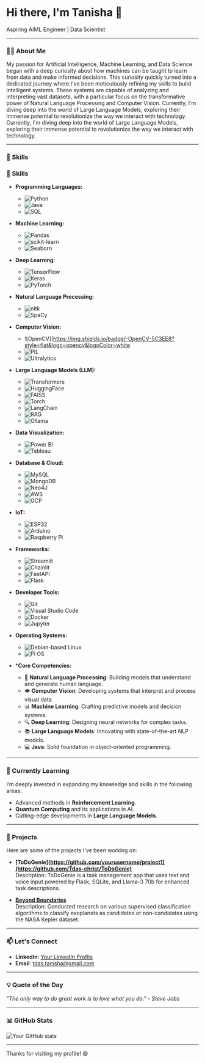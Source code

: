 # Hi there, I'm Tanisha 👋

Aspiring AIML Engineer | Data Scientist 

---

### 👨‍💻 About Me

My passion for Artificial Intelligence, Machine Learning, and Data Science began with a deep curiosity about how machines can be taught to learn from data and make informed decisions. This curiosity quickly turned into a dedicated journey where I've been meticulously refining my skills to build intelligent systems. These systems are capable of analyzing and interpreting vast datasets, with a particular focus on the transformative power of Natural Language Processing and Computer Vision. Currently, I'm diving deep into the world of Large Language Models, exploring their immense potential to revolutionize the way we interact with technology. Currently, I'm diving deep into the world of Large Language Models, exploring their immense potential to revolutionize the way we interact with technology.

---

### 🔧 Skills

### 🔧 Skills

- **Programming Languages:**
  - ![Python](https://img.shields.io/badge/-Python-3776AB?style=flat&logo=python&logoColor=white)
  - ![Java](https://img.shields.io/badge/-Java-007396?style=flat&logo=java&logoColor=white)
  - ![SQL](https://img.shields.io/badge/-SQL-4479A1?style=flat&logo=postgresql&logoColor=white)

- **Machine Learning:**
  - ![Pandas](https://img.shields.io/badge/-Pandas-150458?style=flat&logo=pandas&logoColor=white)
  - ![scikit-learn](https://img.shields.io/badge/-Scikit%20Learn-F7931E?style=flat&logo=scikit-learn&logoColor=white)
  - ![Seaborn](https://img.shields.io/badge/-Seaborn-3776AB?style=flat&logo=seaborn&logoColor=white)

- **Deep Learning:**
  - ![TensorFlow](https://img.shields.io/badge/-TensorFlow-FF6F00?style=flat&logo=tensorflow&logoColor=white)
  - ![Keras](https://img.shields.io/badge/-Keras-D00000?style=flat&logo=keras&logoColor=white)
  - ![PyTorch](https://img.shields.io/badge/-PyTorch-EE4C2C?style=flat&logo=pytorch&logoColor=white)

- **Natural Language Processing:**
  - ![nltk](https://img.shields.io/badge/-nltk-9FD400?style=flat&logo=nltk&logoColor=white)
  - ![SpaCy](https://img.shields.io/badge/-SpaCy-09A3D5?style=flat&logo=spacy&logoColor=white)

- **Computer Vision:**
  - ![OpenCV](https://img.shields.io/badge/-OpenCV-5C3EE8?style=flat&logo=opencv&logoColor=white
  - ![PIL](https://img.shields.io/badge/-PIL-FF3C00?style=flat&logo=python&logoColor=white)
  - ![Ultralytics](https://img.shields.io/badge/-Ultralytics-2C7B9B?style=flat&logo=yolov5&logoColor=white)

- **Large Language Models (LLM):**
  - ![Transformers](https://img.shields.io/badge/-Transformers-F7DF1E?style=flat&logo=hugging-face&logoColor=white)
  - ![HuggingFace](https://img.shields.io/badge/-HuggingFace-FF8A00?style=flat&logo=hugging-face&logoColor=white)
  - ![FAISS](https://img.shields.io/badge/-FAISS-0096D6?style=flat&logo=faiss&logoColor=white)
  - ![Torch](https://img.shields.io/badge/-Torch-EE4C2C?style=flat&logo=pytorch&logoColor=white)
  - ![LangChain](https://img.shields.io/badge/-LangChain-2E86C1?style=flat&logo=chainlink&logoColor=white)
  - ![RAG](https://img.shields.io/badge/-RAG-FF6F00?style=flat&logo=rag&logoColor=white)
  - ![Ollama](https://img.shields.io/badge/-Ollama-FF4C29?style=flat&logo=ollama&logoColor=white)

- **Data Visualization:**
  - ![Power BI](https://img.shields.io/badge/-Power%20BI-F2C811?style=flat&logo=power-bi&logoColor=white)
  - ![Tableau](https://img.shields.io/badge/-Tableau-E97627?style=flat&logo=tableau&logoColor=white)
    
- **Database & Cloud:**
  - ![MySQL](https://img.shields.io/badge/-MySQL-4479A1?style=flat&logo=mysql&logoColor=white)
  - ![MongoDB](https://img.shields.io/badge/-MongoDB-47A248?style=flat&logo=mongodb&logoColor=white)
  - ![Neo4J](https://img.shields.io/badge/-Neo4J-008CC1?style=flat&logo=neo4j&logoColor=white)
  - ![AWS](https://img.shields.io/badge/-AWS-FF9900?style=flat&logo=amazon-aws&logoColor=white)
  - ![GCP](https://img.shields.io/badge/-GCP-4285F4?style=flat&logo=google-cloud&logoColor=white)

- **IoT:**
  - ![ESP32](https://img.shields.io/badge/-ESP32-333333?style=flat&logo=espressif&logoColor=white)
  - ![Arduino](https://img.shields.io/badge/-Arduino-00979D?style=flat&logo=arduino&logoColor=white)
  - ![Raspberry Pi](https://img.shields.io/badge/-Raspberry%20Pi-A22846?style=flat&logo=raspberry-pi&logoColor=white)

- **Frameworks:**
  - ![Streamlit](https://img.shields.io/badge/-Streamlit-FF4B4B?style=flat&logo=streamlit&logoColor=white)
  - ![Chainlit](https://img.shields.io/badge/-Chainlit-1F5AF6?style=flat&logo=chainlink&logoColor=white)
  - ![FastAPI](https://img.shields.io/badge/-FastAPI-009688?style=flat&logo=fastapi&logoColor=white)
  - ![Flask](https://img.shields.io/badge/-Flask-000000?style=flat&logo=flask&logoColor=white)

- **Developer Tools:**
  - ![Git](https://img.shields.io/badge/-Git-F05032?style=flat&logo=git&logoColor=white)
  - ![Visual Studio Code](https://img.shields.io/badge/-VS%20Code-007ACC?style=flat&logo=visual-studio-code&logoColor=white)
  - ![Docker](https://img.shields.io/badge/-Docker-2496ED?style=flat&logo=docker&logoColor=white)
  - ![Jupyter](https://img.shields.io/badge/-Jupyter-F37626?style=flat&logo=jupyter&logoColor=white)

- **Operating Systems:**
  - ![Debian-based Linux](https://img.shields.io/badge/-Debian-DC3545?style=flat&logo=debian&logoColor=white)
  - ![Pi OS](https://img.shields.io/badge/-Pi%20OS-C51A4A?style=flat&logo=raspberry-pi&logoColor=white)


- ***Core Competencies:**
  - 🧠 **Natural Language Processing**: Building models that understand and generate human language.
  - 👁 **Computer Vision**: Developing systems that interpret and process visual data.
  - 📊 **Machine Learning**: Crafting predictive models and decision systems.
  - 🔍 **Deep Learning**: Designing neural networks for complex tasks.
  - 📚 **Large Language Models**: Innovating with state-of-the-art NLP models.
  - 💻 **Java**: Solid foundation in object-oriented programming.

---

### 🌱 Currently Learning

I’m deeply invested in expanding my knowledge and skills in the following areas:

- Advanced methods in **Reinforcement Learning**.
- **Quantum Computing** and its applications in AI.
- Cutting-edge developments in **Large Language Models**.

---

### 🚀 Projects

Here are some of the projects I've been working on:

- **[ToDoGenie](https://github.com/yourusername/project1](https://github.com/Tdas-christ/ToDoGenie)**  
  Description: ToDoGenie is a task management app that uses text and voice input powered by Flask, SQLite, and Llama-3 70b for enhanced task descriptions.

- **[Beyond Boundaries](https://github.com/Tdas-christ/Beyond-Boundaries)**  
  Description: Conducted research on various supervised classification algorithms to classify exoplanets as candidates or non-candidates using the NASA Kepler dataset.

---

### 📫 Let's Connect

- **LinkedIn**: [Your LinkedIn Profile](https://www.linkedin.com/in/tanisha-das-b61993222/)
- **Email**: tdas.tanisha@gmail.com

---

### 💡 Quote of the Day

_"The only way to do great work is to love what you do." - Steve Jobs_

---

### 📊 GitHub Stats

![Your GitHub stats](https://github-readme-stats.vercel.app/api?username=Tdas-christ&show_icons=true&hide_border=true&count_private=true)

---

Thanks for visiting my profile! 😄
